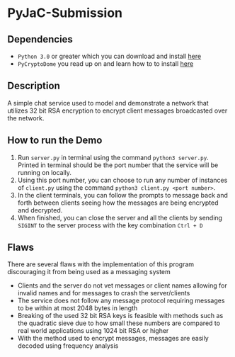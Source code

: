 # PyJaC-Submission

## Dependencies
* ``Python 3.0`` or greater which you can download and install [here](https://www.python.org/downloads/)
* ``PyCryptoDome`` you read up on and learn how to to install [here](https://pycryptodome.readthedocs.io/en/latest/src/introduction.html)

## Description
A simple chat service used to model and demonstrate a network that utilizes 32 bit RSA encryption to encrypt client messages broadcasted over the network.

## How to run the Demo
1. Run ``server.py`` in terminal using the command ``python3 server.py``. Printed in terminal should be the port number that the service will be running on locally.
2. Using this port number, you can choose to run any number of instances of ``client.py`` using the command ``python3 client.py <port number>``.
3. In the client terminals, you can follow the prompts to message back and forth between clients seeing how the messages are being encrypted and decrypted. 
4. When finished, you can close the server and all the clients by sending ``SIGINT`` to the server process with the key combination ``Ctrl + D``

## Flaws
There are several flaws with the implementation of this program discouraging it from being used as a messaging system
* Clients and the server do not vet messages or client names allowing for invalid names and for messages to crash the server/clients
* The service does not follow any message protocol requiring messages to be within at most 2048 bytes in length
* Breaking of the used 32 bit RSA keys is feasible with methods such as the quadratic sieve due to how small these numbers are compared to real world applications using 1024 bit RSA or higher
* With the method used to encrypt messages, messages are easily decoded using frequency analysis
